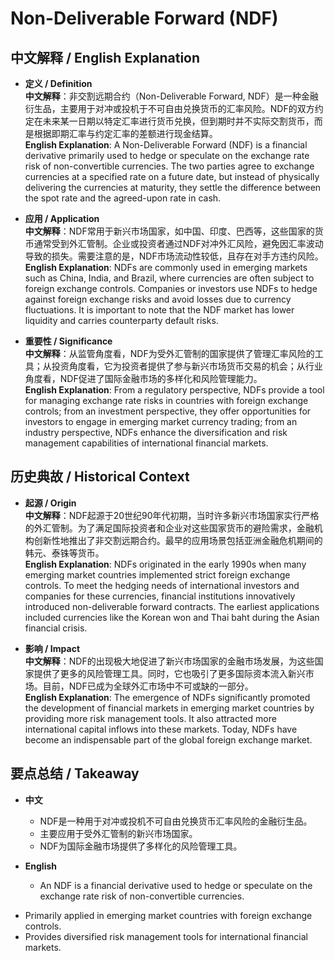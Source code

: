 # Non-Deliverable Forward (NDF)

## 中文解释 / English Explanation

* **定义 / Definition**  
  **中文解释**：非交割远期合约（Non-Deliverable Forward, NDF）是一种金融衍生品，主要用于对冲或投机于不可自由兑换货币的汇率风险。NDF的双方约定在未来某一日期以特定汇率进行货币兑换，但到期时并不实际交割货币，而是根据即期汇率与约定汇率的差额进行现金结算。  
  **English Explanation**: A Non-Deliverable Forward (NDF) is a financial derivative primarily used to hedge or speculate on the exchange rate risk of non-convertible currencies. The two parties agree to exchange currencies at a specified rate on a future date, but instead of physically delivering the currencies at maturity, they settle the difference between the spot rate and the agreed-upon rate in cash.

* **应用 / Application**  
  **中文解释**：NDF常用于新兴市场国家，如中国、印度、巴西等，这些国家的货币通常受到外汇管制。企业或投资者通过NDF对冲外汇风险，避免因汇率波动导致的损失。需要注意的是，NDF市场流动性较低，且存在对手方违约风险。  
  **English Explanation**: NDFs are commonly used in emerging markets such as China, India, and Brazil, where currencies are often subject to foreign exchange controls. Companies or investors use NDFs to hedge against foreign exchange risks and avoid losses due to currency fluctuations. It is important to note that the NDF market has lower liquidity and carries counterparty default risks.

* **重要性 / Significance**  
  **中文解释**：从监管角度看，NDF为受外汇管制的国家提供了管理汇率风险的工具；从投资角度看，它为投资者提供了参与新兴市场货币交易的机会；从行业角度看，NDF促进了国际金融市场的多样化和风险管理能力。  
  **English Explanation**: From a regulatory perspective, NDFs provide a tool for managing exchange rate risks in countries with foreign exchange controls; from an investment perspective, they offer opportunities for investors to engage in emerging market currency trading; from an industry perspective, NDFs enhance the diversification and risk management capabilities of international financial markets.

## 历史典故 / Historical Context

* **起源 / Origin**  
  **中文解释**：NDF起源于20世纪90年代初期，当时许多新兴市场国家实行严格的外汇管制。为了满足国际投资者和企业对这些国家货币的避险需求，金融机构创新性地推出了非交割远期合约。最早的应用场景包括亚洲金融危机期间的韩元、泰铢等货币。  
  **English Explanation**: NDFs originated in the early 1990s when many emerging market countries implemented strict foreign exchange controls. To meet the hedging needs of international investors and companies for these currencies, financial institutions innovatively introduced non-deliverable forward contracts. The earliest applications included currencies like the Korean won and Thai baht during the Asian financial crisis.

* **影响 / Impact**  
  **中文解释**：NDF的出现极大地促进了新兴市场国家的金融市场发展，为这些国家提供了更多的风险管理工具。同时，它也吸引了更多国际资本流入新兴市场。目前，NDF已成为全球外汇市场中不可或缺的一部分。  
  **English Explanation**: The emergence of NDFs significantly promoted the development of financial markets in emerging market countries by providing more risk management tools. It also attracted more international capital inflows into these markets. Today, NDFs have become an indispensable part of the global foreign exchange market.

## 要点总结 / Takeaway

* **中文**  
  - NDF是一种用于对冲或投机不可自由兑换货币汇率风险的金融衍生品。
  - 主要应用于受外汇管制的新兴市场国家。
  - NDF为国际金融市场提供了多样化的风险管理工具。

* **English**  
  - An NDF is a financial derivative used to hedge or speculate on the exchange rate risk of non-convertible currencies.
- Primarily applied in emerging market countries with foreign exchange controls.
- Provides diversified risk management tools for international financial markets.